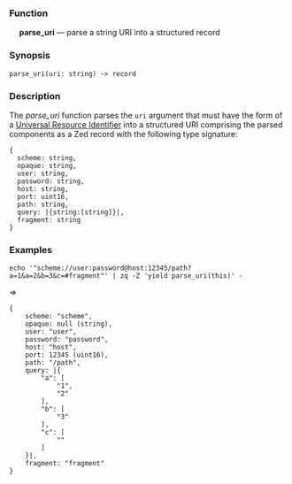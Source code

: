 ### Function

&emsp; **parse_uri** &mdash; parse a string URI into a structured record

### Synopsis

```
parse_uri(uri: string) -> record
```

### Description

The _parse_uri_ function parses the `uri` argument that must have the form of a
[Universal Resource Identifier](https://en.wikipedia.org/wiki/Uniform_Resource_Identifier)
into a structured URI comprising the parsed components as a Zed record
with the following type signature:
```
{
  scheme: string,
  opaque: string,
  user: string,
  password: string,
  host: string,
  port: uint16,
  path: string,
  query: |{string:[string]}|,
  fragment: string
}
```

### Examples

```mdtest-command
echo '"scheme://user:password@host:12345/path?a=1&a=2&b=3&c=#fragment"' | zq -Z 'yield parse_uri(this)' -
```
=>
```mdtest-output
{
    scheme: "scheme",
    opaque: null (string),
    user: "user",
    password: "password",
    host: "host",
    port: 12345 (uint16),
    path: "/path",
    query: |{
        "a": [
            "1",
            "2"
        ],
        "b": [
            "3"
        ],
        "c": [
            ""
        ]
    }|,
    fragment: "fragment"
}
```
